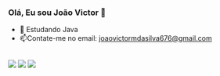### Olá, Eu sou João Victor 👋

- 🌱 Estudando Java
- 📫Contate-me no email: joaovictormdasilva676@gmail.com
## 
<div>
  <a href="https://www.instagram.com/joao1203vic/" target="_blank"><img src="https://img.shields.io/badge/-Instagram-%23E4405F?style=for-the-badge&logo=instagram&logoColor=white" target="_blank"></a>
  <a href = "mailto:joaovictormdasilva676@gmail.com"><img src="https://img.shields.io/badge/-Gmail-%23333?style=for-the-badge&logo=gmail&logoColor=white" target="_blank"></a>
  <a href="https://www.linkedin.com/in/joão-victor-5a412920a" target="_blank"><img src="https://img.shields.io/badge/-LinkedIn-%230077B5?style=for-the-badge&logo=linkedin&logoColor=white" target="_blank"></a> 
</div>
